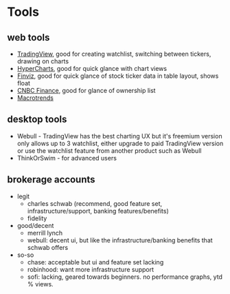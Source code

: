 # Tools

## web tools
- [TradingView](https://www.tradingview.com/), good for creating watchlist, switching between tickers, drawing on charts
- [HyperCharts](https://hypercharts.co/), good for quick glance with chart views
- [Finviz](https://finviz.com/), good for quick glance of stock ticker data in table layout, shows float
- [CNBC Finance](https://www.cnbc.com/quotes/?symbol=SQ&tab=ownership), good for glance of ownership list
- [Macrotrends](https://www.macrotrends.net/)

## desktop tools
- Webull - TradingView has the best charting UX but it's freemium version only allows up to 3 watchlist, either upgrade to paid TradingView version or use the watchlist feature from another product such as Webull
- ThinkOrSwim - for advanced users

## brokerage accounts
- legit
  - charles schwab (recommend, good feature set, infrastructure/support, banking features/benefits)
  - fidelity
- good/decent
  - merrill lynch
  - webull: decent ui, but like the infrastructure/banking benefits that schwab offers
- so-so
  - chase: acceptable but ui and feature set lacking
  - robinhood: want more infrastructure support
  - sofi: lacking, geared towards beginners. no performance graphs, ytd % views.
